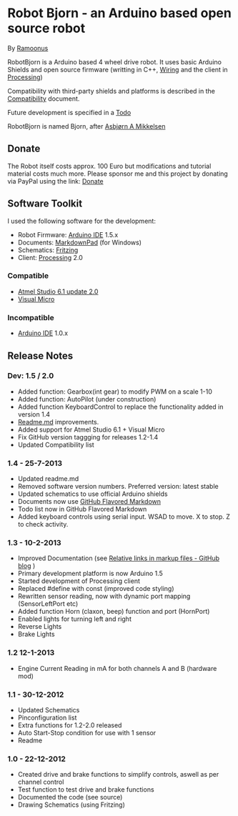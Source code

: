 # Robot Bjorn - an Arduino based open source robot #
By [Ramoonus](http://www.ramoonus.nl)

RobotBjorn is a Arduino based 4 wheel drive robot. 
It uses basic Arduino Shields and open source firmware (writting in C++, [Wiring](http://wiring.org.co/) and the client in [Processing](http://www.processing.org/))

Compatibility with third-party shields and platforms is described in the [Compatibility](compatibility.md) document.

Future development is specified in a [Todo](todo.md)

RobotBjorn is named Bjorn, after [Asbjørn A Mikkelsen](https://twitter.com/neslekkim)

## Donate ##
The Robot itself costs approx. 100 Euro but modifications and tutorial material costs much more.
Please sponsor me and this project by donating via PayPal using the link: 
[Donate](https://www.paypal.com/cgi-bin/webscr?cmd=_s-xclick&hosted_button_id=RZ2HK2NADF4DC "Donate through PayPal")

## Software Toolkit ##
I used the following software for the development:

* Robot Firmware: [Arduino IDE](http://arduino.cc/en/Main/Software "Download Arduino IDE") 1.5.x
* Documents: [MarkdownPad](http://markdownpad.com/ "Download MarkdownPad") (for Windows)
* Schematics: [Fritzing](http://fritzing.org/ "Download Fritzing") 
* Client: [Processing](http://processing.org/download/ "Download Processing") 2.0

### Compatible ###
* [Atmel Studio 6.1 update 2.0](http://www.atmel.com/microsite/atmel_studio6/ "Atmel Studio 6")
* [Visual Micro](http://www.visualmicro.com/ "Visual Micro")

### Incompatible ###
* [Arduino IDE](http://arduino.cc/en/Main/Software "Download Arduino IDE") 1.0.x

## Release Notes ##
### Dev: 1.5 / 2.0 ###
* Added function: Gearbox(int gear) to modify PWM on a scale 1-10
* Added function: AutoPilot (under construction)
* Added function KeyboardControl to replace the functionality added in version 1.4
* [Readme.md](Readme.md) improvements.
* Added support for Atmel Studio 6.1 + Visual Micro
* Fix GitHub version taggging for releases 1.2-1.4  
* Updated Compatibility list

### 1.4 - 25-7-2013 ###
* Updated readme.md
* Removed software version numbers. Preferred version: latest stable
* Updated schematics to use official Arduino shields
* Documents now use [GitHub Flavored Markdown](https://help.github.com/articles/github-flavored-markdown)
* Todo list now in GitHub Flavored Markdown
* Added keyboard controls using serial input. WSAD to move. X to stop. Z to check activity.
 
### 1.3 - 10-2-2013 ###
* Improved Documentation (see [Relative links in markup files - GitHub blog](https://github.com/blog/1395-relative-links-in-markup-files) )
* Primary development platform is now Arduino 1.5
* Started development of Processing client
* Replaced #define with const (improved code styling)
* Rewritten sensor reading, now with dynamic port mapping (SensorLeftPort etc)
* Added function Horn (claxon, beep) function and port (HornPort)
* Enabled lights for turning left and right
* Reverse Lights
* Brake Lights

### 1.2 12-1-2013 ###
* Engine Current Reading in mA for both channels A and B (hardware mod)

### 1.1 - 30-12-2012 ###
* Updated Schematics
* Pinconfiguration list
* Extra functions for 1.2-2.0 released
* Auto Start-Stop condition for use with 1 sensor
* Readme

### 1.0 - 22-12-2012 ###
* Created drive and brake functions to simplify controls, aswell as per channel control
* Test function to test drive and brake functions
* Documented the code (see source)
* Drawing Schematics (using Fritzing)

